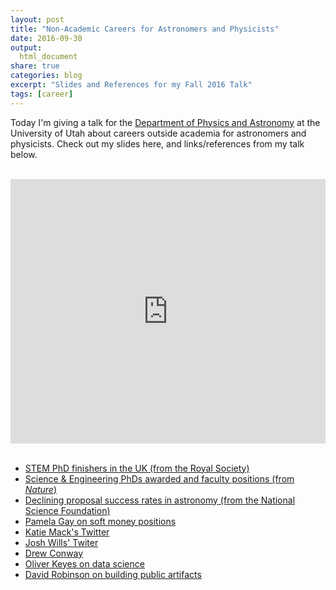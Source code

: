 ```yaml
---
layout: post
title: "Non-Academic Careers for Astronomers and Physicists"
date: 2016-09-30
output:
  html_document
share: true
categories: blog
excerpt: "Slides and References for my Fall 2016 Talk"
tags: [career]
---
```


Today I'm giving a talk for the [Department of Physics and Astronomy](https://www.physics.utah.edu/) at the University of Utah about careers outside academia for astronomers and physicists. Check out my slides here, and links/references from my talk below.

<br>

<div><div style="left: 0px; width: 100%; height: 0px; position: relative; padding-bottom: 83.9419%;"><iframe src="http://speakerdeck.com/player/ad0aa99ee64943cb9fa2ac74e3bc7ef9" frameborder="0" allowfullscreen="true" webkitallowfullscreen="true" mozallowfullscreen="true" style="top: 0px; left: 0px; width: 100%; height: 100%; position: absolute;"></iframe></div></div>
<br>

- [STEM PhD finishers in the UK (from the Royal Society)](https://royalsociety.org/~/media/Royal_Society_Content/policy/publications/2010/4294970126.pdf)
- [Science & Engineering PhDs awarded and faculty positions (from *Nature*)](http://www.nature.com/nbt/journal/v31/n10/full/nbt.2706.html)
- [Declining proposal success rates in astronomy (from the National Science Foundation)](http://arxiv.org/abs/1510.01647)
- [Pamela Gay on soft money positions](http://www.starstryder.com/2015/11/12/dreaming-of-success-in-an-age-of-diminished-possibility/)
- [Katie Mack's Twitter](https://twitter.com/AstroKatie) 
- [Josh Wills' Twiter](https://twitter.com/josh_wills) 
- [Drew Conway](http://drewconway.com/zia/2013/3/26/the-data-science-venn-diagram) 
- [Oliver Keyes on data science](https://ironholds.org/blog/data-science-is-not-magical-unicorn-foo/)
- [David Robinson on building public artifacts](http://varianceexplained.org/r/year_data_scientist/)
